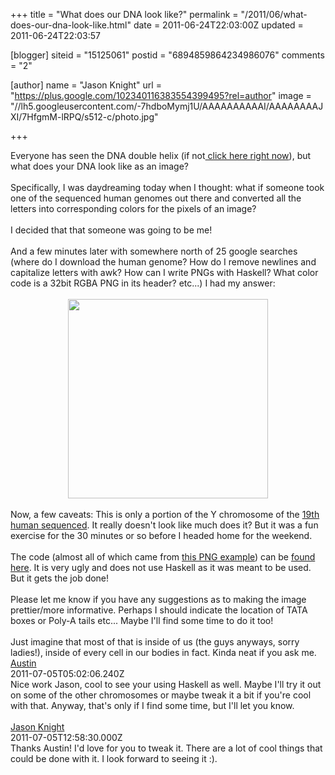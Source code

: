+++
title = "What does our DNA look like?"
permalink = "/2011/06/what-does-our-dna-look-like.html"
date = 2011-06-24T22:03:00Z
updated = 2011-06-24T22:03:57

[blogger]
siteid = "15125061"
postid = "6894859864234986076"
comments = "2"

[author]
name = "Jason Knight"
url = "https://plus.google.com/102340116383554399495?rel=author"
image = "//lh5.googleusercontent.com/-7hdboMymj1U/AAAAAAAAAAI/AAAAAAAAJXI/7HfgmM-lRPQ/s512-c/photo.jpg"

+++

<div class="css-full-post-content js-full-post-content">
Everyone has seen the DNA double helix (if not<a href="http://en.wikipedia.org/wiki/DNA"> click here right now</a>), but what does your DNA look like as an image?<br /><br />Specifically, I was daydreaming today when I thought: what if someone took one of the sequenced human genomes out there and converted all the letters into corresponding colors for the pixels of an image?<br /><br />I decided that that someone was going to be me!<br /><br />And a few minutes later with somewhere north of 25 google searches (where do I download the human genome? How do I remove newlines and capitalize letters with awk? How can I write PNGs with Haskell? What color code is a 32bit RGBA PNG in its header? etc...) I had my answer:<br /><br /><div class="separator" style="clear: both; text-align: center;"><a href="http://3.bp.blogspot.com/-V_3Gj0y8kA0/TgUHrXfv-kI/AAAAAAAAAlw/435g5na3XtU/s1600/testimg.png" imageanchor="1" style="margin-left: 1em; margin-right: 1em;"><img border="0" height="319" src="http://3.bp.blogspot.com/-V_3Gj0y8kA0/TgUHrXfv-kI/AAAAAAAAAlw/435g5na3XtU/s320/testimg.png" width="320" /></a></div><div class="separator" style="clear: both; text-align: center;"><br /></div>Now, a few caveats: This is only a portion of the Y chromosome of the <a href="http://hgdownload.cse.ucsc.edu/downloads.html#human">19th human sequenced</a>. It really doesn't look like much does it? But it was a fun exercise for the 30 minutes or so before I headed home for the weekend.<br /><br />The code (almost all of which came from <a href="http://www.haskell.org/haskellwiki/Library/PNG">this PNG example</a>) can be <a href="http://hpaste.org/48283">found here</a>. It is very ugly and does not use Haskell as it was meant to be used. But it gets the job done!<br /><br />Please let me know if you have any suggestions as to making the image prettier/more informative. Perhaps I should indicate the location of TATA boxes or Poly-A tails etc... Maybe I'll find some time to do it too!<br /><br />Just imagine that most of that is inside of us (the guys anyways, sorry ladies!), inside of every cell in our bodies in fact. Kinda neat if you ask me.
</div>
<div class="css-full-comments-content js-full-comments-content">
<div class="css-full-comment js-full-comment">
  <div class="css-comment-user-link js-comment-user-link">
  <a href="http://www.blogger.com/profile/11137554613812815716">
  <div class="css-comment-name js-comment-name">
    Austin
  </div>
  </a>
  <div class="css-comment-date js-comment-date">
    2011-07-05T05:02:06.240Z
  </div>
  </div>
  <div class="css-comment-content js-comment-content">
    Nice work Jason, cool to see your using Haskell as well.  Maybe I&#39;ll try it out on some of the other chromosomes or maybe tweak it a bit if you&#39;re cool with that.  Anyway, that&#39;s only if I find some time, but I&#39;ll let you know.
  </div>
  <br/>
</div>
<div class="css-full-comment js-full-comment">
  <div class="css-comment-user-link js-comment-user-link">
  <a href="http://www.blogger.com/profile/00649400936159605312">
  <div class="css-comment-name js-comment-name">
    Jason Knight
  </div>
  </a>
  <div class="css-comment-date js-comment-date">
    2011-07-05T12:58:30.000Z
  </div>
  </div>
  <div class="css-comment-content js-comment-content">
    Thanks Austin! I&#39;d love for you to tweak it. There are a lot of cool things that could be done with it. I look forward to seeing it :).
  </div>
  <br/>
</div>
</div>